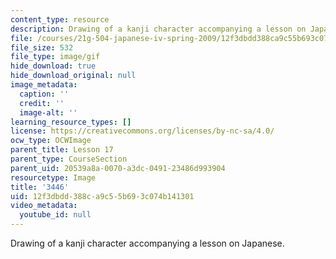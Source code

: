```yaml
---
content_type: resource
description: Drawing of a kanji character accompanying a lesson on Japanese.
file: /courses/21g-504-japanese-iv-spring-2009/12f3dbdd388ca9c55b693c074b141301_3446.gif
file_size: 532
file_type: image/gif
hide_download: true
hide_download_original: null
image_metadata:
  caption: ''
  credit: ''
  image-alt: ''
learning_resource_types: []
license: https://creativecommons.org/licenses/by-nc-sa/4.0/
ocw_type: OCWImage
parent_title: Lesson 17
parent_type: CourseSection
parent_uid: 20539a8a-0070-a3dc-0491-23486d993904
resourcetype: Image
title: '3446'
uid: 12f3dbdd-388c-a9c5-5b69-3c074b141301
video_metadata:
  youtube_id: null
---
```

Drawing of a kanji character accompanying a lesson on Japanese.